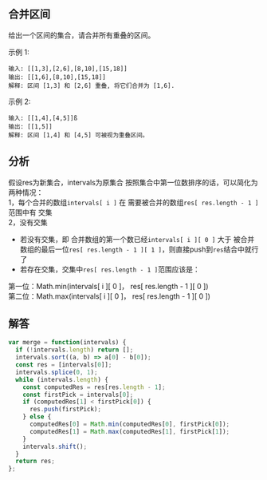 ## 合并区间

给出一个区间的集合，请合并所有重叠的区间。

示例 1:

```
输入: [[1,3],[2,6],[8,10],[15,18]]
输出: [[1,6],[8,10],[15,18]]
解释: 区间 [1,3] 和 [2,6] 重叠, 将它们合并为 [1,6].
```

示例 2:

```
输入: [[1,4],[4,5]]ß
输出: [[1,5]]
解释: 区间 [1,4] 和 [4,5] 可被视为重叠区间。
```
## 分析  
假设res为新集合，intervals为原集合
按照集合中第一位数排序的话，可以简化为两种情况：  
1，每个合并的数组``intervals[ i ]`` 在 需要被合并的数组``res[ res.length - 1 ]``   范围中有 交集  
2，没有交集  
* 若没有交集，即 合并数组的第一个数已经``intervals[ i ][ 0 ]`` 大于 被合并数组的最后一位``res[ res.length - 1 ][ 1 ]``，则直接push到``res``结合中就行了  
* 若存在交集，交集中``res[ res.length - 1 ]``范围应该是：  

第一位：Math.min(intervals[ i ][ 0 ]， res[ res.length - 1 ][ 0 ])  
第二位：Math.max(intervals[ i ][ 0 ]， res[ res.length - 1 ][ 0 ])  

## 解答
```javascript
var merge = function(intervals) {
  if (!intervals.length) return [];
  intervals.sort((a, b) => a[0] - b[0]);
  const res = [intervals[0]];
  intervals.splice(0, 1);
  while (intervals.length) {
    const computedRes = res[res.length - 1];
    const firstPick = intervals[0];
    if (computedRes[1] < firstPick[0]) {
      res.push(firstPick);
    } else {
      computedRes[0] = Math.min(computedRes[0], firstPick[0]);
      computedRes[1] = Math.max(computedRes[1], firstPick[1]);
    }
    intervals.shift();
  }
  return res;
};
```
